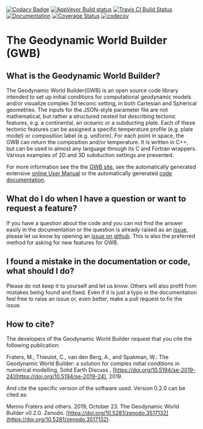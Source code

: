 [![Codacy Badge](https://api.codacy.com/project/badge/Grade/a047af8dae6e498b8900d0ccdd2b726b)](https://www.codacy.com/app/MFraters/WorldBuilder?utm_source=github.com&amp;utm_medium=referral&amp;utm_content=GeodynamicWorldBuilder/WorldBuilder&amp;utm_campaign=Badge_Grade)
[![AppVeyor Build status](https://ci.appveyor.com/api/projects/status/8amaw31qwwlo33vs?svg=true)](https://ci.appveyor.com/project/MFraters/worldbuilder)
[![Travis CI Build Status](https://travis-ci.org/GeodynamicWorldBuilder/WorldBuilder.svg?branch=master)](https://travis-ci.org/GeodynamicWorldBuilder/WorldBuilder)
[![Documentation](https://codedocs.xyz/GeodynamicWorldBuilder/WorldBuilder.svg)](https://codedocs.xyz/GeodynamicWorldBuilder/WorldBuilder/index.html)
[![Coverage Status](https://coveralls.io/repos/github/GeodynamicWorldBuilder/WorldBuilder/badge.svg?branch=master)](https://coveralls.io/github/GeodynamicWorldBuilder/WorldBuilder?branch=master)
[![codecov](https://codecov.io/gh/GeodynamicWorldBuilder/WorldBuilder/branch/master/graph/badge.svg)](https://codecov.io/gh/GeodynamicWorldBuilder/WorldBuilder)

# The Geodynamic World Builder (GWB)
## What is the Geodynamic World Builder?
The Geodynamic World Builder(GWB) is an open source code library intended to set up initial conditions for computational geodynamic models and/or visualize complex 3d teconic setting, in both Cartesian and Spherical geometries. The inputs for the JSON-style parameter file are not mathematical, but rather a structured nested list describing tectonic features, e.g. a continental, an oceanic or a subducting plate. Each of these tectonic features can be assigned a specific temperature profile (e.g. plate model) or composition label (e.g. uniform). For each point in space, the GWB can return the composition and/or temperature. It is written in C++, but can be used in almost any language through its C and Fortran wrappers. Various examples of 2D and 3D subduction settings are presented.

For more information see the the [GWB site](https://geodynamicworldbuilder.github.io/), see the automatically generated extensive [online User Manual](https://gwb.mfraters.net/manual/manual.pdf) or the automatically generated [code documentation](https://codedocs.xyz/GeodynamicWorldBuilder/WorldBuilder/index.html).

## What do I do when I have a question or want to request a feature?
If you have a question about the code and you can not find the answer easily in the documentation or the question is already raised as an [issue](https://github.com/GeodynamicWorldBuilder/WorldBuilder/issues), please let us know by opening an [issue on github](https://github.com/GeodynamicWorldBuilder/WorldBuilder/issues/new). This is also the preferred method for asking for new features for GWB.

## I found a mistake in the documentation or code, what should I do?
Please do not keep it to yourself and let us know. Others will also profit from mistakes being found and fixed. Even if it is just a typo in the documentation feel free to raise an issue or, even better, make a pull request to fix the issue.

## How to cite?
The developers of the Geodynamic World Builder request that you cite the following publication:

Fraters, M., Thieulot, C., van den Berg, A., and Spakman, W.: The Geodynamic World Builder: a solution for complex initial conditions in numerical modelling, Solid Earth Discuss., [https://doi.org/10.5194/se-2019-24](https://doi.org/10.5194/se-2019-24), 2019.

And cite the specific version of the software used. Version 0.2.0 can be cited as:

Menno Fraters and others. 2019, October 23. The Geodynamic World Builder v0.2.0. Zenodo. [https://doi.org/10.5281/zenodo.3517132](https://doi.org/10.5281/zenodo.3517132).


